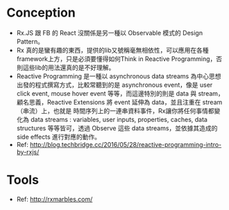 # Conception

- Rx.JS 跟 FB 的 React 沒關係是另一種以 Observable 模式的 Design Pattern。
- Rx 真的是蠻有趣的東西，提供的lib又號稱毫無相依性，可以應用在各種framework上方，只是必須要懂得如何Think in Reactive Programming，否則這些lib的用法還真的是不好理解。
- Reactive Programming 是一種以 asynchronous data streams 為中心思想出發的程式撰寫方式，比較常聽到的是 asynchronous event，像是 user click event, mouse hover event 等等，而這邊特別的則是 data 與 stream，顧名思義，Reactive Extensions 將 event 延伸為 data，並且注重在 stream （串流）上，也就是 時間序列上的一連串資料事件，Rx讓你將任何事情都變化為 data streams : variables, user inputs, properties, caches, data structures 等等皆可，透過 Observe 這些 data streams，並依據其造成的 side effects 進行對應的動作。
- Ref: http://blog.techbridge.cc/2016/05/28/reactive-programming-intro-by-rxjs/

# Tools

- Ref: http://rxmarbles.com/
